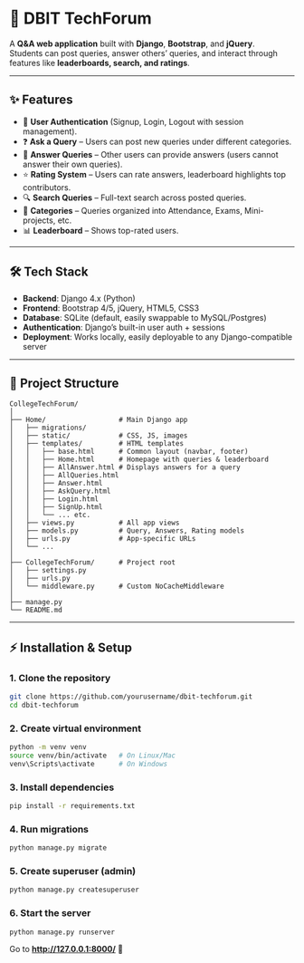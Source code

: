 # 📘 DBIT TechForum

A **Q&A web application** built with **Django**, **Bootstrap**, and **jQuery**.  
Students can post queries, answer others’ queries, and interact through features like **leaderboards, search, and ratings**.  

---

## ✨ Features

- 🔑 **User Authentication** (Signup, Login, Logout with session management).  
- ❓ **Ask a Query** – Users can post new queries under different categories.  
- 💬 **Answer Queries** – Other users can provide answers (users cannot answer their own queries).  
- ⭐ **Rating System** – Users can rate answers, leaderboard highlights top contributors.  
- 🔍 **Search Queries** – Full-text search across posted queries.  
- 📌 **Categories** – Queries organized into Attendance, Exams, Mini-projects, etc.  
- 📊 **Leaderboard** – Shows top-rated users.  

---

## 🛠 Tech Stack

- **Backend**: Django 4.x (Python)  
- **Frontend**: Bootstrap 4/5, jQuery, HTML5, CSS3  
- **Database**: SQLite (default, easily swappable to MySQL/Postgres)  
- **Authentication**: Django’s built-in user auth + sessions  
- **Deployment**: Works locally, easily deployable to any Django-compatible server  

---

## 📂 Project Structure

```
CollegeTechForum/
│
├── Home/                  # Main Django app
│   ├── migrations/        
│   ├── static/            # CSS, JS, images
│   ├── templates/         # HTML templates
│   │   ├── base.html      # Common layout (navbar, footer)
│   │   ├── Home.html      # Homepage with queries & leaderboard
│   │   ├── AllAnswer.html # Displays answers for a query
│   │   ├── AllQueries.html
│   │   ├── Answer.html
│   │   ├── AskQuery.html
│   │   ├── Login.html
│   │   ├── SignUp.html
│   │   └── ... etc.
│   ├── views.py           # All app views
│   ├── models.py          # Query, Answers, Rating models
│   ├── urls.py            # App-specific URLs
│   └── ...
│
├── CollegeTechForum/      # Project root
│   ├── settings.py
│   ├── urls.py
│   └── middleware.py      # Custom NoCacheMiddleware
│
├── manage.py
└── README.md
```

---

## ⚡ Installation & Setup

### 1. Clone the repository
```bash
git clone https://github.com/yourusername/dbit-techforum.git
cd dbit-techforum
```

### 2. Create virtual environment
```bash
python -m venv venv
source venv/bin/activate   # On Linux/Mac
venv\Scripts\activate      # On Windows
```

### 3. Install dependencies
```bash
pip install -r requirements.txt
```

### 4. Run migrations
```bash
python manage.py migrate
```

### 5. Create superuser (admin)
```bash
python manage.py createsuperuser
```

### 6. Start the server
```bash
python manage.py runserver
```

Go to **http://127.0.0.1:8000/** 🎉  
